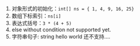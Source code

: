 1. 对象形式的初始化：`int[] ns = { 1, 4, 9, 16, 25}`
2. 数组下标索引：`ns[i]`
3. 表达式括号：`3 * (4 + 5)`
4. else without condition not supported yet.
5. 字符串句子: string hello world 还不支持....
